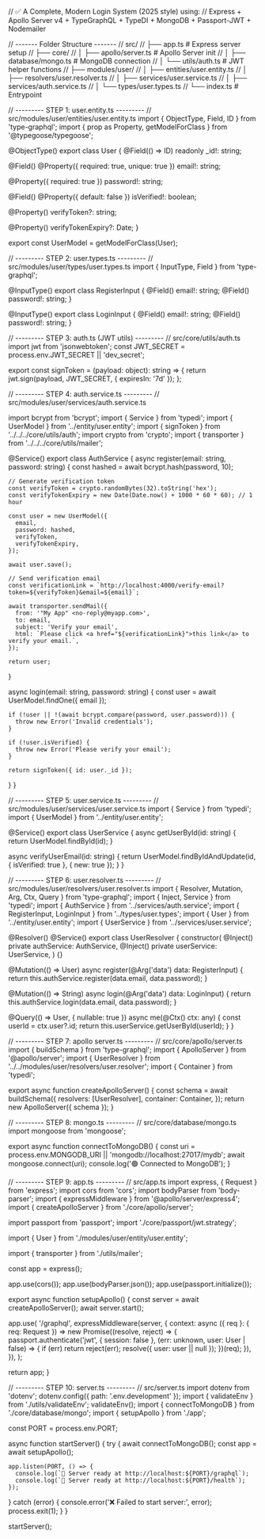 // ✅ A Complete, Modern Login System (2025 style) using:
// Express + Apollo Server v4 + TypeGraphQL + TypeDI + MongoDB + Passport-JWT + Nodemailer

// ------- Folder Structure -------
// src/
// ├── app.ts                  # Express server setup
// ├── core/
// │   ├── apollo/server.ts    # Apollo Server init
// │   ├── database/mongo.ts   # MongoDB connection
// │   └── utils/auth.ts       # JWT helper functions
// ├── modules/user/
// │   ├── entities/user.entity.ts
// │   ├── resolvers/user.resolver.ts
// │   ├── services/user.service.ts
// │   ├── services/auth.service.ts
// │   └── types/user.types.ts
// └── index.ts                # Entrypoint

// --------- STEP 1: user.entity.ts ---------
// src/modules/user/entities/user.entity.ts
import { ObjectType, Field, ID } from 'type-graphql';
import { prop as Property, getModelForClass } from '@typegoose/typegoose';

@ObjectType()
export class User {
  @Field(() => ID)
  readonly _id!: string;

  @Field()
  @Property({ required: true, unique: true })
  email!: string;

  @Property({ required: true })
  password!: string;

  @Field()
  @Property({ default: false })
  isVerified!: boolean;

  @Property()
  verifyToken?: string;

  @Property()
  verifyTokenExpiry?: Date;
}

export const UserModel = getModelForClass(User);

// --------- STEP 2: user.types.ts ---------
// src/modules/user/types/user.types.ts
import { InputType, Field } from 'type-graphql';

@InputType()
export class RegisterInput {
  @Field() email!: string;
  @Field() password!: string;
}

@InputType()
export class LoginInput {
  @Field() email!: string;
  @Field() password!: string;
}

// --------- STEP 3: auth.ts (JWT utils) ---------
// src/core/utils/auth.ts
import jwt from 'jsonwebtoken';
const JWT_SECRET = process.env.JWT_SECRET || 'dev_secret';

export const signToken = (payload: object): string => {
  return jwt.sign(payload, JWT_SECRET, { expiresIn: '7d' });
};

// --------- STEP 4: auth.service.ts ---------
// src/modules/user/services/auth.service.ts


import bcrypt from 'bcrypt';
import { Service } from 'typedi';
import { UserModel } from '../entity/user.entity';
import { signToken } from '../../../core/utils/auth';
import crypto from 'crypto';
import { transporter } from '../../../core/utils/mailer';

@Service()
export class AuthService {
  async register(email: string, password: string) {
    const hashed = await bcrypt.hash(password, 10);

    // Generate verification token
    const verifyToken = crypto.randomBytes(32).toString('hex');
    const verifyTokenExpiry = new Date(Date.now() + 1000 * 60 * 60); // 1 hour

    const user = new UserModel({
      email,
      password: hashed,
      verifyToken,
      verifyTokenExpiry,
    });

    await user.save();

    // Send verification email
    const verificationLink = `http://localhost:4000/verify-email?token=${verifyToken}&email=${email}`;

    await transporter.sendMail({
      from: '"My App" <no-reply@myapp.com>',
      to: email,
      subject: 'Verify your email',
      html: `Please click <a href="${verificationLink}">this link</a> to verify your email.`,
    });

    return user;
  }

  async login(email: string, password: string) {
    const user = await UserModel.findOne({ email });

    if (!user || !(await bcrypt.compare(password, user.password))) {
      throw new Error('Invalid credentials');
    }

    if (!user.isVerified) {
      throw new Error('Please verify your email');
    }

    return signToken({ id: user._id });
  }
}


// --------- STEP 5: user.service.ts ---------
// src/modules/user/services/user.service.ts
import { Service } from 'typedi';
import { UserModel } from '../entity/user.entity';

@Service()
export class UserService {
  async getUserById(id: string) {
    return UserModel.findById(id);
  }

  async verifyUserEmail(id: string) {
    return UserModel.findByIdAndUpdate(id, { isVerified: true }, { new: true });
  }
}


// --------- STEP 6: user.resolver.ts ---------
// src/modules/user/resolvers/user.resolver.ts
import { Resolver, Mutation, Arg, Ctx, Query } from 'type-graphql';
import { Inject, Service } from 'typedi';
import { AuthService } from '../services/auth.service';
import { RegisterInput, LoginInput } from '../types/user.types';
import { User } from '../entity/user.entity';
import { UserService } from '../services/user.service';

@Resolver()
@Service()
export class UserResolver {
  constructor(
    @Inject() private authService: AuthService,
    @Inject() private userService: UserService,
  ) {}

  @Mutation(() => User)
  async register(@Arg('data') data: RegisterInput) {
    return this.authService.register(data.email, data.password);
  }

  @Mutation(() => String)
  async login(@Arg('data') data: LoginInput) {
    return this.authService.login(data.email, data.password);
  }

  @Query(() => User, { nullable: true })
  async me(@Ctx() ctx: any) {
    const userId = ctx.user?.id;
    return this.userService.getUserById(userId);
  }
}


// --------- STEP 7: apollo server.ts ---------
// src/core/apollo/server.ts
import { buildSchema } from 'type-graphql';
import { ApolloServer } from '@apollo/server';
import { UserResolver } from '../../modules/user/resolvers/user.resolver';
import { Container } from 'typedi';

export async function createApolloServer() {
  const schema = await buildSchema({
    resolvers: [UserResolver],
    container: Container,
  });
  return new ApolloServer({ schema });
}

// --------- STEP 8: mongo.ts ---------
// src/core/database/mongo.ts
import mongoose from 'mongoose';

export async function connectToMongoDB() {
  const uri = process.env.MONGODB_URI || 'mongodb://localhost:27017/mydb';
  await mongoose.connect(uri);
  console.log('🟢 Connected to MongoDB');
}

// --------- STEP 9: app.ts ---------
// src/app.ts
import express, { Request } from 'express';
import cors from 'cors';
import bodyParser from 'body-parser';
import { expressMiddleware } from '@apollo/server/express4';
import { createApolloServer } from './core/apollo/server';

import passport from 'passport';
import './core/passport/jwt.strategy';

import { User } from './modules/user/entity/user.entity';

import { transporter } from './utils/mailer';

const app = express();

app.use(cors());
app.use(bodyParser.json());
app.use(passport.initialize());

export async function setupApollo() {
  const server = await createApolloServer();
  await server.start();

  app.use(
    '/graphql',
    expressMiddleware(server, {
      context: async ({ req }: { req: Request }) =>
        new Promise((resolve, reject) => {
          passport.authenticate('jwt', { session: false }, (err: unknown, user: User | false) => {
            if (err) return reject(err);
            resolve({ user: user || null });
          })(req);
        }),
    }),
  );

  return app;
}

// --------- STEP 10: server.ts ---------
// src/server.ts
import dotenv from 'dotenv';
dotenv.config({ path: '.env.development' });
import { validateEnv } from './utils/validateEnv';
validateEnv();
import { connectToMongoDB } from './core/database/mongo';
import { setupApollo } from './app';

const PORT = process.env.PORT;

async function startServer() {
  try {
    await connectToMongoDB();
    const app = await setupApollo();

    app.listen(PORT, () => {
      console.log(`🚀 Server ready at http://localhost:${PORT}/graphql`);
      console.log(`🚀 Server ready at http://localhost:${PORT}/health`);
    });
  } catch (error) {
    console.error('❌ Failed to start server:', error);
    process.exit(1);
  }
}

startServer();